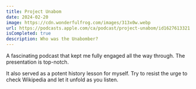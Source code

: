 ```yaml
---
title: Project Unabom
date: 2024-02-20
image: https://cdn.wonderfulfrog.com/images/313x0w.webp
url: https://podcasts.apple.com/ca/podcast/project-unabom/id1627613321
isCompleted: true
description: Who was the Unabomber?
---
```


A fascinating podcast that kept me fully engaged all the way through. The presentation is top-notch.

It also served as a potent history lesson for myself. Try to resist the urge to check Wikipedia and let it unfold as you listen.
